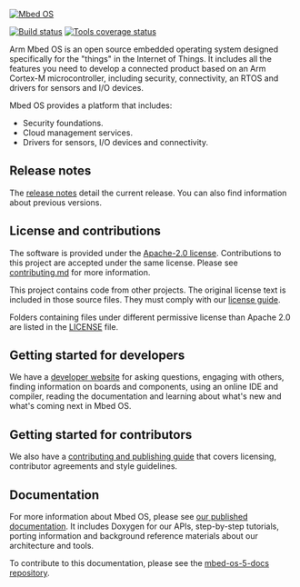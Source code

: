 [![Mbed OS][mbed-os-logo]][mbed-os-link]


[![Build status][mbed-os-5.15-svg]][mbed-os-5.15]
[![Tools coverage status][mbed-coveralls-tools-svg]][mbed-coveralls-tools]

[mbed-os-logo]: logo.png
[mbed-os-link]: https://www.mbed.com/en/platform/mbed-os/
[mbed-os-5.15]: https://github.com/armmbed/mbed-os/actions/workflows/basic_checks.yml
[mbed-os-5.15-svg]: https://github.com/armmbed/mbed-os/actions/workflows/basic_checks.yml/badge.svg?branch=mbed-os-5.15
[mbed-coveralls-tools]: https://coveralls.io/github/ARMmbed/mbed-os?branch=master
[mbed-coveralls-tools-svg]: https://coveralls.io/repos/github/ARMmbed/mbed-os/badge.svg?branch=master

Arm Mbed OS is an open source embedded operating system designed specifically for the "things" in the Internet of Things. It includes all the features you need to develop a connected product based on an Arm Cortex-M microcontroller, including security, connectivity, an RTOS and drivers for sensors and I/O devices.

Mbed OS provides a platform that includes:

- Security foundations.
- Cloud management services.
- Drivers for sensors, I/O devices and connectivity.

## Release notes
The [release notes](https://os.mbed.com/releases) detail the current release. You can also find information about previous versions.

## License and contributions

The software is provided under the [Apache-2.0 license](LICENSE-apache-2.0.txt). Contributions to this project are accepted under the same license. Please see [contributing.md](CONTRIBUTING.md) for more information.

This project contains code from other projects. The original license text is included in those source files. They must comply with our [license guide](https://os.mbed.com/docs/mbed-os/latest/contributing/license.html).

Folders containing files under different permissive license than Apache 2.0 are listed in the [LICENSE](LICENSE.md) file.

## Getting started for developers

We have a [developer website](https://os.mbed.com) for asking questions, engaging with others, finding information on boards and components, using an online IDE and compiler, reading the documentation and learning about what's new and what's coming next in Mbed OS.

## Getting started for contributors

We also have a [contributing and publishing guide](https://os.mbed.com/contributing/) that covers licensing, contributor agreements and style guidelines.

## Documentation

For more information about Mbed OS, please see [our published documentation](https://os.mbed.com/docs/latest). It includes Doxygen for our APIs, step-by-step tutorials, porting information and background reference materials about our architecture and tools.

To contribute to this documentation, please see the [mbed-os-5-docs repository](https://github.com/ARMmbed/mbed-os-5-docs).

